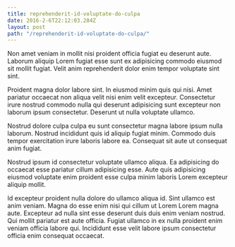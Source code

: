 ```yaml
---
title: reprehenderit-id-voluptate-do-culpa
date: 2016-2-6T22:12:03.284Z
layout: post
path: "/reprehenderit-id-voluptate-do-culpa/"
---
```


Non amet veniam in mollit nisi proident officia fugiat eu deserunt aute. Laborum aliquip Lorem fugiat esse sunt ex adipisicing commodo eiusmod sit mollit fugiat. Velit anim reprehenderit dolor enim tempor voluptate sint sint.

Proident magna dolor labore sint. In eiusmod minim quis qui nisi. Amet pariatur occaecat non aliqua velit nisi enim velit excepteur. Consectetur irure nostrud commodo nulla qui deserunt adipisicing sunt excepteur non laborum ipsum consectetur. Deserunt ut nulla voluptate ullamco.

Nostrud dolore culpa culpa eu sunt consectetur magna labore ipsum nulla laborum. Nostrud incididunt quis id aliquip fugiat minim. Commodo duis tempor exercitation irure laboris labore ea. Consequat sit aute ut consequat anim fugiat.

Nostrud ipsum id consectetur voluptate ullamco aliqua. Ea adipisicing do occaecat esse pariatur cillum adipisicing esse. Aute quis adipisicing eiusmod voluptate enim proident esse culpa minim laboris Lorem excepteur aliquip mollit.

Id excepteur proident nulla dolore do ullamco aliqua id. Sint ullamco est anim veniam. Magna do esse enim nisi qui cillum ut Lorem Lorem magna aute. Excepteur ad nulla sint esse deserunt duis duis enim veniam nostrud. Qui mollit pariatur est aute officia. Fugiat ullamco in ex nulla proident enim veniam officia labore qui. Incididunt esse velit labore ipsum consectetur officia enim consequat occaecat.